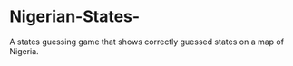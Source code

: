 # Nigerian-States-
A states guessing game that shows correctly guessed states on a map of Nigeria. 

